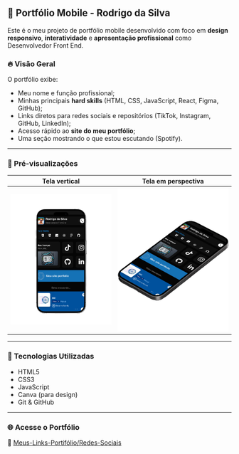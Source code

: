 ## 📱 Portfólio Mobile - Rodrigo da Silva

Este é o meu projeto de portfólio mobile desenvolvido com foco em **design responsivo**, **interatividade** e **apresentação profissional** como Desenvolvedor Front End.

### 🔥 Visão Geral

O portfólio exibe:

- Meu nome e função profissional;
- Minhas principais **hard skills** (HTML, CSS, JavaScript, React, Figma, GitHub);
- Links diretos para redes sociais e repositórios (TikTok, Instagram, GitHub, LinkedIn);
- Acesso rápido ao **site do meu portfólio**;
- Uma seção mostrando o que estou escutando (Spotify).

---

### 📸 Pré-visualizações

| Tela vertical | Tela em perspectiva |
|---------------|---------------------|
| ![Tela Mobile 1](/assets/img/mobile-1.png) | ![Tela Mobile 2](/assets/img/mobile-2.png) |

---

### 🧪 Tecnologias Utilizadas

- HTML5
- CSS3
- JavaScript
- Canva (para design)
- Git & GitHub

---

### 🌐 Acesse o Portfólio

🔗 [Meus-Links-Portifólio/Redes-Sociais](https://7billy.github.io/portifolio-mobile/)

